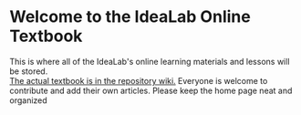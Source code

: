 Welcome to the IdeaLab Online Textbook
===============
This is where all of the IdeaLab's online learning materials and lessons will be stored.  
[The actual textbook is in the repository wiki.](https://github.com/idea-lab/Textbook/wiki)
Everyone is welcome to contribute and add their own articles. Please keep the home page neat and organized
